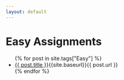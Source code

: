 ```yaml
---
layout: default
---
```


# Easy Assignments

<ul>
{% for post in site.tags["Easy"] %}
<li><a href="{{site.baseurl}}{{ post.url }}">{{ post.title }}</a>{{site.baseurl}}{{ post.url }}</li>
{% endfor %}
</ul>